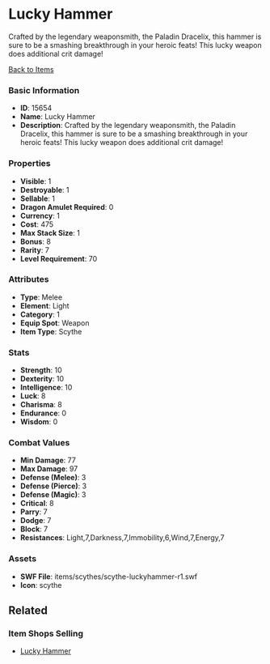 # Lucky Hammer

Crafted by the legendary weaponsmith, the Paladin Dracelix, this hammer is sure to be a smashing breakthrough in your heroic feats! This lucky weapon does additional crit damage!

[Back to Items](../items.md)

### Basic Information

- **ID**: 15654
- **Name**: Lucky Hammer
- **Description**: Crafted by the legendary weaponsmith, the Paladin Dracelix, this hammer is sure to be a smashing breakthrough in your heroic feats! This lucky weapon does additional crit damage!

### Properties

- **Visible**: 1
- **Destroyable**: 1
- **Sellable**: 1
- **Dragon Amulet Required**: 0
- **Currency**: 1
- **Cost**: 475
- **Max Stack Size**: 1
- **Bonus**: 8
- **Rarity**: 7
- **Level Requirement**: 70

### Attributes

- **Type**: Melee
- **Element**: Light
- **Category**: 1
- **Equip Spot**: Weapon
- **Item Type**: Scythe

### Stats

- **Strength**: 10
- **Dexterity**: 10
- **Intelligence**: 10
- **Luck**: 8
- **Charisma**: 8
- **Endurance**: 0
- **Wisdom**: 0

### Combat Values

- **Min Damage**: 77
- **Max Damage**: 97
- **Defense (Melee)**: 3
- **Defense (Pierce)**: 3
- **Defense (Magic)**: 3
- **Critical**: 8
- **Parry**: 7
- **Dodge**: 7
- **Block**: 7
- **Resistances**: Light,7,Darkness,7,Immobility,6,Wind,7,Energy,7

### Assets

- **SWF File**: items/scythes/scythe-luckyhammer-r1.swf
- **Icon**: scythe

## Related

### Item Shops Selling

- [Lucky Hammer](../item-shops/497-lucky-hammer.md)

